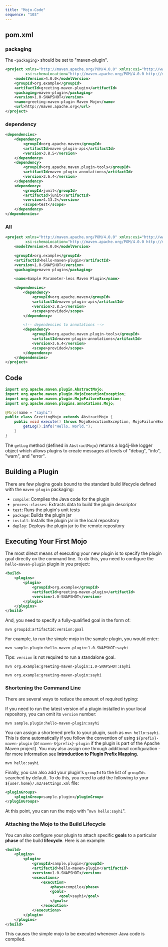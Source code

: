 ```yaml
---
title: "Mojo-Code"
sequence: "103"
---
```


## pom.xml

### packaging

The `<packaging>` should be set to "maven-plugin".

```xml
<project xmlns="http://maven.apache.org/POM/4.0.0" xmlns:xsi="http://www.w3.org/2001/XMLSchema-instance"
         xsi:schemaLocation="http://maven.apache.org/POM/4.0.0 http://maven.apache.org/maven-v4_0_0.xsd">
    <modelVersion>4.0.0</modelVersion>
    <groupId>org.example</groupId>
    <artifactId>greeting-maven-plugin</artifactId>
    <packaging>maven-plugin</packaging>
    <version>1.0-SNAPSHOT</version>
    <name>greeting-maven-plugin Maven Mojo</name>
    <url>http://maven.apache.org</url>
</project>
```

### dependency

```xml
<dependencies>
    <dependency>
        <groupId>org.apache.maven</groupId>
        <artifactId>maven-plugin-api</artifactId>
        <version>3.8.5</version>
    </dependency>
    <dependency>
        <groupId>org.apache.maven.plugin-tools</groupId>
        <artifactId>maven-plugin-annotations</artifactId>
        <version>3.6.4</version>
    </dependency>
    <dependency>
        <groupId>junit</groupId>
        <artifactId>junit</artifactId>
        <version>4.13.2</version>
        <scope>test</scope>
    </dependency>
</dependencies>
```

### All

```xml
<project xmlns="http://maven.apache.org/POM/4.0.0" xmlns:xsi="http://www.w3.org/2001/XMLSchema-instance"
         xsi:schemaLocation="http://maven.apache.org/POM/4.0.0 http://maven.apache.org/maven-v4_0_0.xsd">
    <modelVersion>4.0.0</modelVersion>

    <groupId>org.example</groupId>
    <artifactId>hello-maven-plugin</artifactId>
    <version>1.0-SNAPSHOT</version>
    <packaging>maven-plugin</packaging>

    <name>Sample Parameter-less Maven Plugin</name>

    <dependencies>
        <dependency>
            <groupId>org.apache.maven</groupId>
            <artifactId>maven-plugin-api</artifactId>
            <version>3.8.5</version>
            <scope>provided</scope>
        </dependency>

        <!-- dependencies to annotations -->
        <dependency>
            <groupId>org.apache.maven.plugin-tools</groupId>
            <artifactId>maven-plugin-annotations</artifactId>
            <version>3.6.4</version>
            <scope>provided</scope>
        </dependency>
    </dependencies>
</project>
```

## Code

```java
import org.apache.maven.plugin.AbstractMojo;
import org.apache.maven.plugin.MojoExecutionException;
import org.apache.maven.plugin.MojoFailureException;
import org.apache.maven.plugins.annotations.Mojo;

@Mojo(name = "sayhi")
public class GreetingMojo extends AbstractMojo {
    public void execute() throws MojoExecutionException, MojoFailureException {
        getLog().info("Hello, World.");
    }
}
```

The `getLog` method (defined in `AbstractMojo`) returns a log4j-like logger object
which allows plugins to create messages at levels of "debug", "info", "warn", and "error".

## Building a Plugin

There are few plugins goals bound to the standard build lifecycle defined with the `maven-plugin` packaging:

- `compile`: Compiles the Java code for the plugin
- `process-classes`: Extracts data to build the plugin descriptor
- `test`: Runs the plugin's unit tests
- `package`: Builds the plugin jar
- `install`: Installs the plugin jar in the local repository
- `deploy`: Deploys the plugin jar to the remote repository

## Executing Your First Mojo

The most direct means of executing your new plugin is to specify the plugin goal directly on the command line.
To do this, you need to configure the `hello-maven-plugin` plugin in you project:

```xml
<build>
    <plugins>
        <plugin>
            <groupId>org.example</groupId>
            <artifactId>greeting-maven-plugin</artifactId>
            <version>1.0-SNAPSHOT</version>
        </plugin>
    </plugins>
</build>
```

And, you need to specify a fully-qualified goal in the form of:

```text
mvn groupId:artifactId:version:goal
```

For example, to run the simple mojo in the sample plugin,
you would enter:

```text
mvn sample.plugin:hello-maven-plugin:1.0-SNAPSHOT:sayhi
```

Tips: `version` is not required to run a standalone goal.


```text
mvn org.example:greeting-maven-plugin:1.0-SNAPSHOT:sayhi
```

```text
mvn org.example:greeting-maven-plugin:sayhi
```

### Shortening the Command Line

There are several ways to reduce the amount of required typing:

If you need to run the latest version of a plugin installed in your local repository,
you can omit its `version` number:

```text
mvn sample.plugin:hello-maven-plugin:sayhi
```

You can assign a shortened prefix to your plugin, such as `mvn hello:sayhi`.
This is done automatically if you follow the convention of using `${prefix}-maven-plugin`
(or `maven-${prefix}-plugin` if the plugin is part of the Apache Maven project).
You may also assign one through additional configuration - for more information see **Introduction to Plugin Prefix Mapping**.

```text
mvn hello:sayhi
```

Finally, you can also add your plugin's `groupId` to the list of `groupIds` searched by default.
To do this, you need to add the following to your `${user.home}/.m2/settings.xml` file:

```xml
<pluginGroups>
    <pluginGroup>sample.plugin</pluginGroup>
</pluginGroups>
```

At this point, you can run the mojo with "`mvn hello:sayhi`".

### Attaching the Mojo to the Build Lifecycle

You can also configure your plugin to attach specific **goals** to a particular **phase** of the build **lifecycle**.
Here is an example:

```xml
<build>
    <plugins>
        <plugin>
            <groupId>sample.plugin</groupId>
            <artifactId>hello-maven-plugin</artifactId>
            <version>1.0-SNAPSHOT</version>
            <executions>
                <execution>
                    <phase>compile</phase>
                    <goals>
                        <goal>sayhi</goal>
                    </goals>
                </execution>
            </executions>
        </plugin>
    </plugins>
</build>
```

This causes the simple mojo to be executed whenever Java code is compiled.
